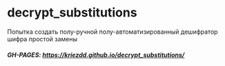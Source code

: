 # decrypt_substitutions

Попытка создать полу-ручной полу-автоматизированный дешифратор шифра простой замены

##### GH-PAGES: https://kriezdd.github.io/decrypt_substitutions/
